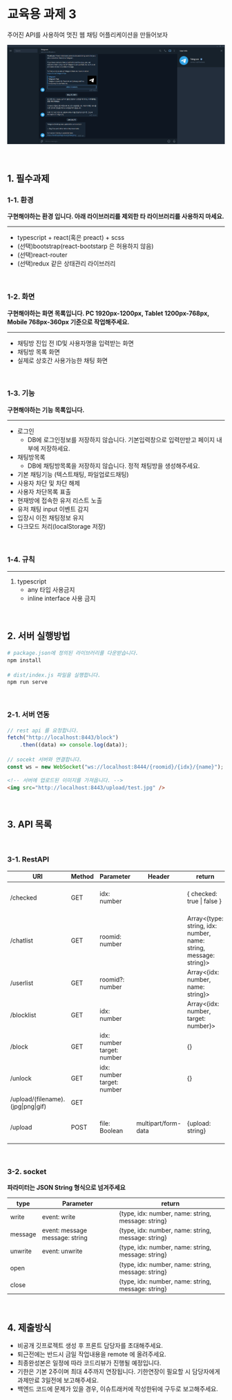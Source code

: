# 교육용 과제 3
주어진 API를 사용하여 멋진 웹 채팅 어플리케이션을 만들어보자

![채팅방 디자인](./sample1.png)

<br>

## 1. 필수과제
### 1-1. 환경
**구현해야하는 환경 입니다. 아래 라이브러리를 제외한 타 라이브러리를 사용하지 마세요.**

---------------------------------
- typescript + react(혹은 preact) + scss
- (선택)bootstrap(react-bootstarp 은 허용하지 않음)
- (선택)react-router
- (선택)redux 같은 상태관리 라이브러리

<br>

### 1-2. 화면
**구현해야하는 화면 목록입니다. PC 1920px-1200px, Tablet 1200px-768px, Mobile 768px-360px 기준으로 작업해주세요.**

---------------------------------
- 채팅방 진입 전 ID및 사용자명을 입력받는 화면
- 채팅방 목록 화면
- 실제로 상호간 사용가능한 채팅 화면

<br>

### 1-3. 기능
**구현해야하는 기능 목록입니다.**

-------------------------------
- 로그인
   + DB에 로그인정보를 저장하지 않습니다. 기본입력창으로 입력만받고 페이지 내부에 저장하세요.
- 채팅방목록
    + DB에 채팅방목록을 저장하지 않습니다. 정적 채팅방을 생성해주세요.
- 기본 채팅기능 (텍스트채팅, 파일업로드채팅)
- 사용자 차단 및 차단 해제
- 사용자 차단목록 표출
- 현재방에 접속한 유저 리스트 노출
- 유저 채팅 input 이벤트 감지
- 입장시 이전 채팅정보 유지
- 다크모드 처리(localStorage 저장)

<br>

### 1-4. 규칙
---------------------------------

1. typescript
   + any 타입 사용금지
   + inline interface 사용 금지

<br>

## 2. 서버 실행방법
```bash
# package.json에 정의된 라이브러리를 다운받습니다.
npm install

# dist/index.js 파일을 실행합니다.
npm run serve
```

<br>

### 2-1. 서버 연동
```typescript
// rest api 를 요청합니다.
fetch("http://localhost:8443/block")
	.then((data) => console.log(data));

// socekt 서버와 연결합니다.
const ws = new WebSocket("ws://localhost:8444/{roomid}/{idx}/{name}");
```
```html
<!-- 서버에 업로드된 이미지를 가져옵니다. -->
<img src="http://localhost:8443/upload/test.jpg" />
```
<br>

## 3. API 목록

<br>

### 3-1. RestAPI

| URI                                | Method | Parameter                  | Header              | return                                                       | Error |
|------------------------------------|--------|----------------------------|---------------------|--------------------------------------------------------------|--------|
| /checked                             | GET    | idx: number                |                     | { checked: true \| false }                                     | { error: string } |
| /chatlist                          | GET    | roomid: number             |                     | Array<{type: string, idx: number, name: string, message: string}> | { error: string } |
| /userlist                          | GET    | roomid?: number            |                     | Array<{idx: number, name: string}>                                | { error: string } |
| /blocklist                         | GET    | idx: number                |                     | Array<{idx: number, target: number}>                              | { error: string } |
| /block                             | GET    | idx: number target: number |                     | {}                                                           | { error: string } |
| /unlock                            | GET    | idx: number target: number |                     | {}                                                           | { error: string } |
| /upload/(filename).(jpg\|png\|gif) | GET    |                            |                     |                                                              |  |
| /upload                            | POST   | file: Boolean              | multipart/form-data | {upload: string}                                             | { error: string } |

<br>

### 3-2. socket
**파라미터는 JSON String 형식으로 넘겨주세요**

| type    | Parameter                      | return                                             |
|---------|--------------------------------|----------------------------------------------------|
| write   | event: write                   | {type, idx: number, name: string, message: string} |
| message | event: message message: string | {type, idx: number, name: string, message: string} |
| unwrite | event: unwrite                 | {type, idx: number, name: string, message: string} |
| open    |                                | {type, idx: number, name: string, message: string} |
| close   |                                | {type, idx: number, name: string, message: string} |

<br>

## 4. 제출방식
- 비공개 깃프로젝트 생성 후 프론트 담당자를 초대해주세요.
- 퇴근전에는 반드시 금일 작업내용을 remote 에 올려주세요.
- 최종완성본은 일정에 따라 코드리뷰가 진행될 예정입니다.
- 기한은 기본 2주이며 최대 4주까지 연장됩니다. 기한연장이 필요할 시 담당자에게 과제만료 3일전에 보고해주세요.
- 백엔드 코드에 문제가 있을 경우, 이슈트래커에 작성한뒤에 구두로 보고해주세요.
